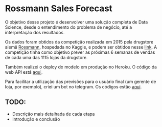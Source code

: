 # Rossmann Sales Forecast

O objetivo desse projeto é desenvolver uma solução completa de Data Science, desde o entendimento do problema de negócio, até a interpretação dos resultados.

Os dados foram obtidos da competição realizada em 2015 pela drugstore alemã [Rossmann][4], hospedada no Kaggle, e podem ser obtidos nesse [link][1].
A competição tinha como objetivo prever as próximas 6 semanas de vendas de cada uma das 1115 lojas da drugstore.

Também realizei o deploy do modelo em produção no Heroku. O código da web API está [aqui][2].

Para facilitar a utilização das previsões para o usuário final (um gerente de loja, por exemplo), criei um bot no telegram. Os códigos estão [aqui][3]. 

## TODO:
- Descrição mais detalhada de cada etapa
- Introdução e conclusão


[1]: https://www.kaggle.com/c/rossmann-store-sales/data
[2]: https://github.com/PatrickRudgeri/rossmann-forecast-webapi
[3]: https://github.com/PatrickRudgeri/rossmann-forecast-telegram-bot
[4]: https://www.rossmann.de/de
